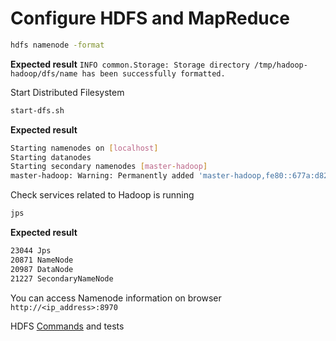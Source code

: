 # Configure HDFS and MapReduce

```bash
hdfs namenode -format
```

**Expected result**
`INFO common.Storage: Storage directory /tmp/hadoop-hadoop/dfs/name has been successfully formatted.`

Start Distributed Filesystem

```bash
start-dfs.sh
```

**Expected result**

```bash
Starting namenodes on [localhost]
Starting datanodes
Starting secondary namenodes [master-hadoop]
master-hadoop: Warning: Permanently added 'master-hadoop,fe80::677a:d821:c063:e1ad%enp0s3' (ECDSA) to the list of known hosts.
```

Check services related to Hadoop is running

```bash
jps
```

**Expected result**

```bash
23044 Jps
20871 NameNode
20987 DataNode
21227 SecondaryNameNode
```

You can access Namenode information on browser `http://<ip_address>:8970`

HDFS [Commands](./Second_Step/commands.md) and tests
